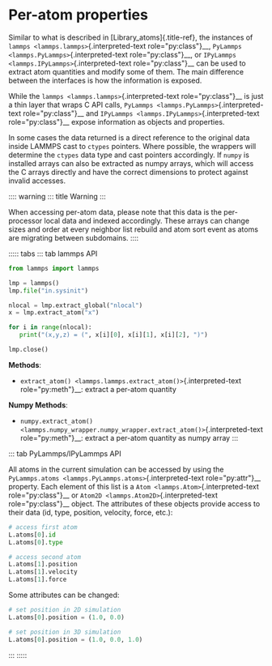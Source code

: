 # Per-atom properties

Similar to what is described in [Library_atoms]{.title-ref}, the
instances of `lammps <lammps.lammps>`{.interpreted-text
role="py:class"}\_\_, `PyLammps <lammps.PyLammps>`{.interpreted-text
role="py:class"}\_\_, or
`IPyLammps <lammps.IPyLammps>`{.interpreted-text role="py:class"}\_\_
can be used to extract atom quantities and modify some of them. The main
difference between the interfaces is how the information is exposed.

While the `lammps <lammps.lammps>`{.interpreted-text
role="py:class"}\_\_ is just a thin layer that wraps C API calls,
`PyLammps <lammps.PyLammps>`{.interpreted-text role="py:class"}\_\_ and
`IPyLammps <lammps.IPyLammps>`{.interpreted-text role="py:class"}\_\_
expose information as objects and properties.

In some cases the data returned is a direct reference to the original
data inside LAMMPS cast to `ctypes` pointers. Where possible, the
wrappers will determine the `ctypes` data type and cast pointers
accordingly. If `numpy` is installed arrays can also be extracted as
numpy arrays, which will access the C arrays directly and have the
correct dimensions to protect against invalid accesses.

:::: warning
::: title
Warning
:::

When accessing per-atom data, please note that this data is the
per-processor local data and indexed accordingly. These arrays can
change sizes and order at every neighbor list rebuild and atom sort
event as atoms are migrating between subdomains.
::::

::::: tabs
::: tab
lammps API

``` python
from lammps import lammps

lmp = lammps()
lmp.file("in.sysinit")

nlocal = lmp.extract_global("nlocal")
x = lmp.extract_atom("x")

for i in range(nlocal):
   print("(x,y,z) = (", x[i][0], x[i][1], x[i][2], ")")

lmp.close()
```

**Methods**:

-   `extract_atom() <lammps.lammps.extract_atom()>`{.interpreted-text
    role="py:meth"}\_\_: extract a per-atom quantity

**Numpy Methods**:

-   `numpy.extract_atom() <lammps.numpy_wrapper.numpy_wrapper.extract_atom()>`{.interpreted-text
    role="py:meth"}\_\_: extract a per-atom quantity as numpy array
:::

::: tab
PyLammps/IPyLammps API

All atoms in the current simulation can be accessed by using the
`PyLammps.atoms <lammps.PyLammps.atoms>`{.interpreted-text
role="py:attr"}\_\_ property. Each element of this list is a
`Atom <lammps.Atom>`{.interpreted-text role="py:class"}\_\_ or
`Atom2D <lammps.Atom2D>`{.interpreted-text role="py:class"}\_\_ object.
The attributes of these objects provide access to their data (id, type,
position, velocity, force, etc.):

``` python
# access first atom
L.atoms[0].id
L.atoms[0].type

# access second atom
L.atoms[1].position
L.atoms[1].velocity
L.atoms[1].force
```

Some attributes can be changed:

``` python
# set position in 2D simulation
L.atoms[0].position = (1.0, 0.0)

# set position in 3D simulation
L.atoms[0].position = (1.0, 0.0, 1.0)
```
:::
:::::

